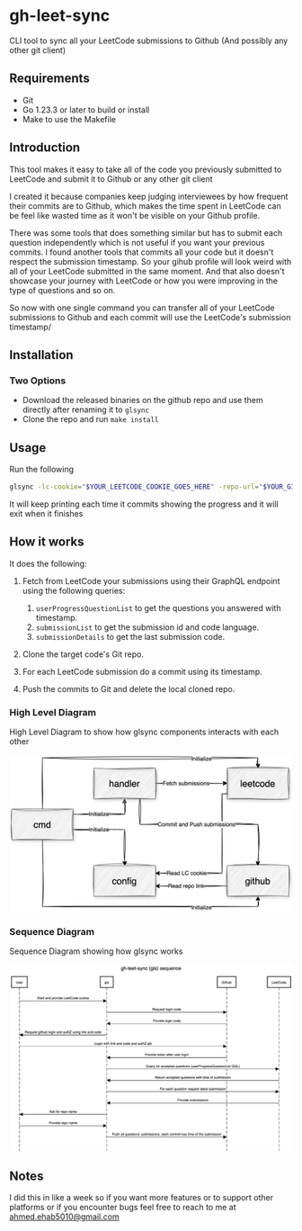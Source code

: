 # gh-leet-sync

CLI tool to sync all your LeetCode submissions to Github (And possibly any other git client)

## Requirements

- Git
- Go 1.23.3 or later to build or install
- Make to use the Makefile

## Introduction

This tool makes it easy to take all of the code you previously submitted to LeetCode and submit it to Github or any other git client

I created it because companies keep judging interviewees by how frequent their commits are to Github, which makes the time spent in LeetCode can be feel like wasted time as it won't be visible on your Github profile.

There was some tools that does something similar but has to submit each question independently which is not useful if you want your previous commits.
I found another tools that commits all your code but it doesn't respect the submission timestamp. So your gihub profile will look weird with all of your LeetCode submitted in the same moment. And that also doesn't showcase your journey with LeetCode or how you were improving in the type of questions and so on.

So now with one single command you can transfer all of your LeetCode submissions to Github and each commit will use the LeetCode's submission timestamp/

## Installation

### Two Options

- Download the released binaries on the github repo and use them directly after renaming it to `glsync`
- Clone the repo and run `make install`

## Usage

Run the following

```sh
glsync -lc-cookie="$YOUR_LEETCODE_COOKIE_GOES_HERE" -repo-url="$YOUR_GITHUB_REPO_URL_GOES_HERE"
```

It will keep printing each time it commits showing the progress and it will exit when it finishes

## How it works

It does the following:

1. Fetch from LeetCode your submissions using their GraphQL endpoint using the following queries:
   1. `userProgressQuestionList` to get the questions you answered with timestamp.
   2. `submissionList` to get the submission id and code language.
   3. `submissionDetails` to get the last submission code.

2. Clone the target code's Git repo.
3. For each LeetCode submission do a commit using its timestamp.
4. Push the commits to Git and delete the local cloned repo.

### High Level Diagram

High Level Diagram to show how glsync components interacts with each other

![High Level Diagram to show how glsync components interacts with each other](docs/glsync-block-diagram.png)

### Sequence Diagram

Sequence Diagram showing how glsync works

![Sequence Diagram showing how glsync works](docs/gh-leet-sync-sequence.png)

## Notes

I did this in like a week so if you want more features or to support other platforms or if you encounter bugs feel free to reach to me at <ahmed.ehab5010@gmail.com>
